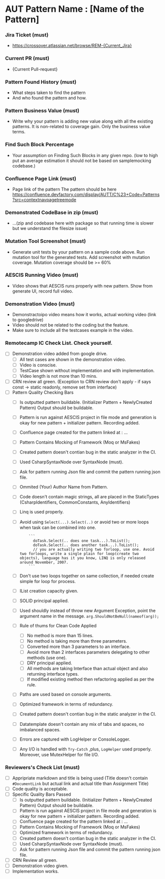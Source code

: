 # AUT Pattern Name : [Name of the Pattern]

### Jira Ticket (must)
- https://crossover.atlassian.net/browse/REM-{Current_Jira}

### Current PR (must)
- {Current Pull-request}

### Pattern Found History (must)
- What steps taken to find the pattern
- And who found the pattern and how.

### Pattern Business Value (must)
- Write why your pattern is adding new value along with all the existing patterns. It is non-related to coverage gain. Only the business value terms.

### Find Such Block Percentage
- Your assumption on Finding Such Blocks in any given repo. (low to high put an average estimation it should not be based on samplemocking codebase.)

### Confluence Page Link (must)
- Page link of the pattern
The pattern should be here https://confluence.devfactory.com/display/AUTT/C%23+Code+Patterns?src=contextnavpagetreemode

### Demonstrated CodeBase in zip (must)
- ...(zip and codebase here with package so that running time is slower but we understand the filesize issue)

### Mutation Tool Screenshot (must)
- Generate unit tests by your pattern on a sample code above. Run mutation tool for the generated tests. Add screenshot with mutation coverage. Mutation coverage should be >= 60%

### AESCIS Running Video (must)
- Video shows that AESCIS runs properly with new pattern. Show from generate UI, record full video.

### Demonstration Video (must)
- Demonstractoipo video means how it works, actual working video (link to googledrive)
- Video should not be related to the coding but the feature.
- Make sure to include all the testcases example in the video.

### Remotecamp IC Check List. Check yourself.
- [ ] Demonstration video added from google drive.
   - [ ] All test cases are shown in the demonstration video.
   - [ ] Video is conscise.
   - [ ] TestCase shown without implementation and with implementation.
   - [ ] Video length is not more than 10 mins.
- [ ] CRN review all green. (Exception to CRN review don't apply - if says const -> static readonly, remove set from interface)
- [ ] Pattern Quality Checking Bars
   - [ ] Is outputted pattern buildable. (Initializer Pattern + NewlyCreated Pattern) Output should be buildable.
   - [ ] Pattern is run against AESCIS project in file mode and generation is okay for new pattern + initializer pattern. Recording added.
  - [ ] Confluence page created for the pattern linked at : ...
  - [ ] Pattern Contains Mocking of Framework (Moq or MsFakes)
  - [ ] Created pattern doesn't contian bug in the static analyzer in the CI.
  - [ ] Used CsharpSyntaxNode over SyntaxNode (must).
  - [ ] Ask for pattern running Json file and commit the pattern running json file.
  - [ ] Ommited (Your) Author Name from Pattern.
  - [ ] Code doesn't contain magic strings, all are placed in the StaticTypes (CsharpIdentifiers, CommonConstants, AnyIdentifiers)
  - [ ] Linq is used properly.
  - [ ] Avoid using `Select(...).Select(..)` or avoid two or more loops when task can be combined into one.
            
            ```
              doTask.Select(.. does one task...).ToList();
              doTask.Select(.. does another task...).ToList();
              // you are actually writing two forloop, use one. Avoid two forloops, write a single plain for loop(create two objects), language has it you know, LINQ is only released around November, 2007.
            ```
   - [ ] Don't use two loops together on same collection, if needed create simple for loop for process.
   - [ ] IList creation capacity given.
   - [ ] SOLID principal applied.
   - [ ] Used shouldly instead of throw new Argument Exception, point the argument name in the message. `arg.ShouldNotBeNull(nameof(arg));`
   - [ ] Rule of thums for Clean Code Applied
     - [ ] No method is more than 15 lines.
     - [ ] No method is taking more than three parameters.
     - [ ] Converted more than 3 parameters to an interface.
     - [ ] Avoid more than 2 interfaces parameters delegating to other methods (use one). 
     - [ ] DRY principal applied.
     - [ ] All methods are taking Interface than actual object and also returning interface types.
     - [ ] If modified existing method then refactoring applied as per the rule.
   - [ ] Paths are used based on console arguments.
   - [ ] Optimized framework in terms of redundancy.
   - [ ] Created pattern doesn't contian bug in the static analyzer in the CI.
   - [ ] Datatemplate doesn't contain any mix of tabs and spaces, no imbalanced spaces.
   - [ ] Errors are captured with LogHelper or ConsoleLogger.
   - [ ] Any I/O is handled with `Try-Catch` ,plus, `LogHelper` used properly. Moreover, use MutexHelper for file I/O.

### Reviewers's Check List (must)
- [ ] Appripriate markdown and title is being used (Title doesn't contain `#DocumentLink` but actual link and actual title than Assignment Title)
- [ ] Code quality is acceptable.
- [ ] Specific Quality Bars Passed
   - [ ] Is outputted pattern buildable. (Initializer Pattern + NewlyCreated Pattern) Output should be buildable.
   - [ ] Pattern is run against AESCIS project in file mode and generation is okay for new pattern + initializer pattern. Recording added.
   - [ ] Confluence page created for the pattern linked at : ...
   - [ ] Pattern Contains Mocking of Framework (Moq or MsFakes)
   - [ ] Optimized framework in terms of redundancy.
   - [ ] Created pattern doesn't contian bug in the static analyzer in the CI.
   - [ ] Used CsharpSyntaxNode over SyntaxNode (must).
   - [ ] Ask for pattern running Json file and commit the pattern running json file.
- [ ] CRN Review all green.
- [ ] Demonstration video given.
- [ ] Implementation works.
